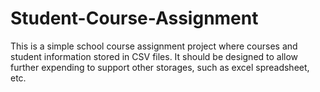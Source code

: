 # Student-Course-Assignment
This is a simple school course assignment project where courses and student information stored in CSV files.
It should be designed to allow further expending to support other storages, such as excel spreadsheet, etc.
